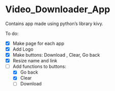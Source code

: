 # Video_Downloader_App
Contains app made using python’s library kivy.

To do:
- [x]  Make page for each app
- [x] Add Logo 
- [x] Make buttons: Download , Clear, Go back
- [x] Resize name and link
- [ ] Add functions to buttons:
     - [x] Go back
     - [x] Clear
     - [ ] Download
